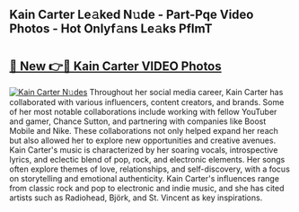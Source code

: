 ## Kain Carter Le𝚊ked N𝚞de - Part-Pqe Video Photos - Hot Onlyf𝚊ns Le𝚊ks PfImT

# <h2><a href="http://ab71522.deff.icu/?id=Kain+Carter">🔗 New 👉🔴 Kain Carter VIDEO Photos</a></h2>

[![Kain Carter N𝚞des](https://i.imgur.com/rIISA9y.gif)](http://ab71522.deff.icu/?id=Kain+Carter)
Throughout her social media career, Kain Carter has collaborated with various influencers, content creators, and brands. Some of her most notable collaborations include working with fellow YouTuber and gamer, Chance Sutton, and partnering with companies like Boost Mobile and Nike. These collaborations not only helped expand her reach but also allowed her to explore new opportunities and creative avenues. Kain Carter's music is characterized by her soaring vocals, introspective lyrics, and eclectic blend of pop, rock, and electronic elements. Her songs often explore themes of love, relationships, and self-discovery, with a focus on storytelling and emotional authenticity. Kain Carter's influences range from classic rock and pop to electronic and indie music, and she has cited artists such as Radiohead, Björk, and St. Vincent as key inspirations.
